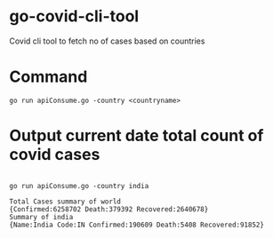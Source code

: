 # go-covid-cli-tool
Covid cli tool to fetch no of cases based on countries


# Command

```go run apiConsume.go -country <countryname>```

# Output current date total count of covid cases

``` 

go run apiConsume.go -country india 

Total Cases summary of world
{Confirmed:6258702 Death:379392 Recovered:2640678}
Summary of india
{Name:India Code:IN Confirmed:190609 Death:5408 Recovered:91852}

```
